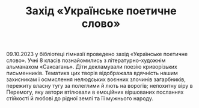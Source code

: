 ﻿---
title: Захід «Українське поетичне слово»
---

09.10.2023 у бібліотеці гімназії проведено захід «Українське поетичне слово». Учні 8 класів познайомились з літературно-художнім альманахом «Саксагань». Діти декламували поезію криворізьких письменників. Тематика цих творів відображала вдячність нашим захисникам і осмислення нелюдських воєнних злочинів загарбників, пережиту власну тугу за полеглими й лють на ворогів; непохитну віру в Перемогу, яку автори втілювали в емоційних віршованих посланнях стійкості й любові до рідної землі та її мужнього народу.

<slideshow />
